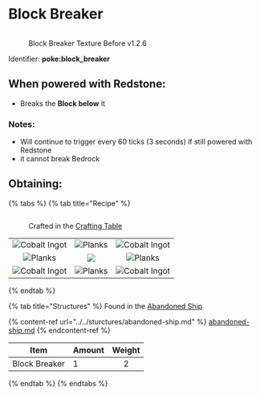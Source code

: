 # Block Breaker



<figure><img src="https://github.com/user-attachments/assets/59e91e4a-dab2-4e5f-806e-1af64adc4099" alt=""><figcaption><p>Block Breaker Texture Before v1.2.6</p></figcaption></figure>

Identifier: **poke:block\_breaker**

## When powered with <img src="https://minecraft.wiki/images/thumb/Redstone_Dust_JE2_BE2.png/150px-Redstone_Dust_JE2_BE2.png?8cf17" alt="" data-size="line">Redstone:

* Breaks the **Block below** it

### Notes:

* Will continue to trigger every 60 ticks (3 seconds) if still powered with <img src="https://minecraft.wiki/images/thumb/Redstone_Dust_JE2_BE2.png/150px-Redstone_Dust_JE2_BE2.png?8cf17" alt="" data-size="line">Redstone
* it cannot break <img src="https://minecraft.wiki/images/thumb/Bedrock_JE2_BE2.png/150px-Bedrock_JE2_BE2.png?feb6c" alt="" data-size="line">Bedrock

## Obtaining:

{% tabs %}
{% tab title="Recipe" %}
<figure><img src="https://minecraft.wiki/images/thumb/Crafting_Table_JE4_BE3.png/150px-Crafting_Table_JE4_BE3.png?5767f" alt=""><figcaption><p>Crafted in the <a href="https://minecraft.wiki/w/Crafting_Table">Crafting Table</a></p></figcaption></figure>

|                                                                                                  |                                                                                            |                                                                                                  |
| :----------------------------------------------------------------------------------------------: | :----------------------------------------------------------------------------------------: | :----------------------------------------------------------------------------------------------: |
| ![Cobalt Ingot](https://github.com/user-attachments/assets/f2b33b06-67a6-4a44-9c12-0259f8eb17a4) |  ![Planks](https://minecraft.wiki/images/thumb/Oak_Planks.png/150px-Oak_Planks.png?d9efa)  | ![Cobalt Ingot](https://github.com/user-attachments/assets/f2b33b06-67a6-4a44-9c12-0259f8eb17a4) |
|     ![Planks](https://minecraft.wiki/images/thumb/Oak_Planks.png/150px-Oak_Planks.png?d9efa)     | ![](https://github.com/ItsMePok/PFE/assets/136857747/a77121b0-b01f-4fee-8022-bdde925d3c38) |     ![Planks](https://minecraft.wiki/images/thumb/Oak_Planks.png/150px-Oak_Planks.png?d9efa)     |
| ![Cobalt Ingot](https://github.com/user-attachments/assets/f2b33b06-67a6-4a44-9c12-0259f8eb17a4) |  ![Planks](https://minecraft.wiki/images/thumb/Oak_Planks.png/150px-Oak_Planks.png?d9efa)  | ![Cobalt Ingot](https://github.com/user-attachments/assets/f2b33b06-67a6-4a44-9c12-0259f8eb17a4) |
{% endtab %}

{% tab title="Structures" %}
Found in the [Abandoned Ship](https://pfewiki.gitbook.io/home/sturctures/abandoned-ship)

{% content-ref url="../../sturctures/abandoned-ship.md" %}
[abandoned-ship.md](../../sturctures/abandoned-ship.md)
{% endcontent-ref %}

| Item                                                                                                                             | Amount | Weight |
| -------------------------------------------------------------------------------------------------------------------------------- | ------ | :----: |
| <img src="https://github.com/user-attachments/assets/59e91e4a-dab2-4e5f-806e-1af64adc4099" alt="" data-size="line">Block Breaker | 1      |    2   |
{% endtab %}
{% endtabs %}
